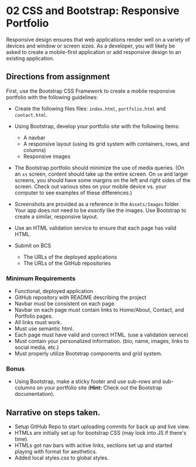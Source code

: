 # 02 CSS and Bootstrap: Responsive Portfolio

Responsive design ensures that web applications render well on a variety of devices and window or screen sizes. As a developer, you will likely be asked to create a mobile-first application or add responsive design to an existing application.

## Directions from assignment

First, use the Bootstrap CSS Framework to create a mobile responsive portfolio with the following guidelines:

- Create the following files files: `index.html`, `portfolio.html` and `contact.html`.
- Using Bootstrap, develop your portfolio site with the following items:

  - A navbar
  - A responsive layout (using its grid system with containers, rows, and columns)
  - Responsive images

- The Bootstrap portfolio should minimize the use of media queries. (On an `xs` screen, content should take up the entire screen. On `sm` and larger screens, you should have some margins on the left and right sides of the screen. Check out various sites on your mobile device vs. your computer to see examples of these differences.)
- Screenshots are provided as a reference in the `Assets/Images` folder. Your app does not need to be _exactly_ like the images. Use Bootstrap to create a similar, responsive layout.

- Use an HTML validation service to ensure that each page has valid HTML.

- Submit on BCS
  - The URLs of the deployed applications
  - The URLs of the GitHub repositories

### Minimum Requirements

- Functional, deployed application
- GitHub repository with README describing the project
- Navbar must be consistent on each page.
- Navbar on each page must contain links to Home/About, Contact, and Portfolio pages.
- All links must work.
- Must use semantic html.
- Each page must have valid and correct HTML. (use a validation service)
- Must contain your personalized information. (bio, name, images, links to social media, etc.)
- Must properly utilize Bootstrap components and grid system.

### Bonus

- Using Bootstrap, make a sticky footer and use sub-rows and sub-columns on your portfolio site (**Hint:** Check out the Bootstrap documentation).

## Narrative on steps taken.

- Setup GitHub Repo to start uploading commits for back up and live view.
- HTMLs are initially set up for bootstrap CSS (may look into JS if there's time).
- HTMLs got nav bars with active links, sections set up and started playing with format for aesthetics.
- Added local styles.css to global styles.
